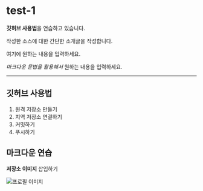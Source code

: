 # test-1
**깃허브 사용법**을 연습하고 있습니다.

작성한 소스에 대한 간단한 소개글을 작성합니다.

여기에 원하는 내용을 입력하세요.

*마크다운 문법을 활용해서* 원하는 내용을 입력하세요.

---

## 깃허브 사용법

1. 원격 저장소 만들기
2. 지역 저장소 연결하기
3. 커밋하기
4. 푸시하기

## 마크다운 연습

**저장소 이미지** 삽입하기

![프로필 이미지](.다운로드(1).jpg)
